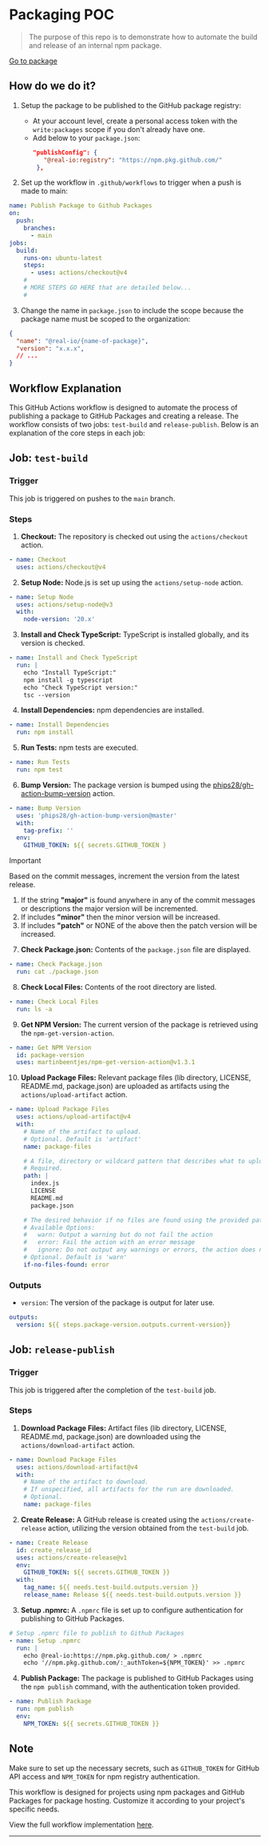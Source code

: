 # Packaging POC

> The purpose of this repo is to demonstrate how to automate the build and release of an internal npm package.

[Go to package](https://github.com/real-io/github-actions-playground/pkgs/npm/github-actions-playground)

## How do we do it?

1. Setup the package to be published to the GitHub package registry:

   - At your account level, create a personal access token with the `write:packages` scope if you don't already have one.
   - Add below to your `package.json`:
     ```json
     "publishConfig": {
        "@real-io:registry": "https://npm.pkg.github.com/"
      },
     ```

1. Set up the workflow in `.github/workflows` to trigger when a push is made to main:

```yml
name: Publish Package to Github Packages
on:
  push:
    branches:
      - main
jobs:
  build:
    runs-on: ubuntu-latest
    steps:
      - uses: actions/checkout@v4
    #
    # MORE STEPS GO HERE that are detailed below...
    #
```

3. Change the name in `package.json` to include the scope because the package name must be scoped to the organization:

```json
{
  "name": "@real-io/{name-of-package}",
  "version": "x.x.x",
  // ...
}
```

## Workflow Explanation

This GitHub Actions workflow is designed to automate the process of publishing a package to GitHub Packages and creating a release. The workflow consists of two jobs: `test-build` and `release-publish`. Below is an explanation of the core steps in each job:

## Job: `test-build`

### Trigger

This job is triggered on pushes to the `main` branch.

### Steps

1. **Checkout:** The repository is checked out using the `actions/checkout` action.

```yml
- name: Checkout
  uses: actions/checkout@v4
```

2. **Setup Node:** Node.js is set up using the `actions/setup-node` action.

```yml
- name: Setup Node
  uses: actions/setup-node@v3
  with:
    node-version: '20.x'
```

3. **Install and Check TypeScript:** TypeScript is installed globally, and its version is checked.

```yml
- name: Install and Check TypeScript
  run: |
    echo "Install TypeScript:"
    npm install -g typescript
    echo "Check TypeScript version:"
    tsc --version
```

4. **Install Dependencies:** npm dependencies are installed.

```yml
- name: Install Dependencies
  run: npm install
```

5. **Run Tests:** npm tests are executed.

```yml
- name: Run Tests
  run: npm test
```

6. **Bump Version:** The package version is bumped using the [phips28/gh-action-bump-version](https://github.com/marketplace/actions/update-version-in-package-json) action.

```yml
- name: Bump Version
  uses: 'phips28/gh-action-bump-version@master'
  with:
    tag-prefix: ''
  env:
    GITHUB_TOKEN: ${{ secrets.GITHUB_TOKEN }
```

> [!IMPORTANT]  
> Based on the commit messages, increment the version from the latest release.
> 1. If the string **"major"** is found anywhere in any of the commit messages or descriptions the major version will be incremented.
> 2. If includes **"minor"** then the minor version will be increased.
> 3. If includes **"patch"** or NONE of the above then the patch version will be increased.

7. **Check Package.json:** Contents of the `package.json` file are displayed.

```yml
- name: Check Package.json
  run: cat ./package.json
```

8. **Check Local Files:** Contents of the root directory are listed.

```yml
- name: Check Local Files
  run: ls -a
```

9. **Get NPM Version:** The current version of the package is retrieved using the `npm-get-version-action`.

```yml
- name: Get NPM Version
  id: package-version
  uses: martinbeentjes/npm-get-version-action@v1.3.1
```

10. **Upload Package Files:** Relevant package files (lib directory, LICENSE, README.md, package.json) are uploaded as artifacts using the `actions/upload-artifact` action.

```yml
- name: Upload Package Files
  uses: actions/upload-artifact@v4
  with:
    # Name of the artifact to upload.
    # Optional. Default is 'artifact'
    name: package-files

    # A file, directory or wildcard pattern that describes what to upload
    # Required.
    path: |
      index.js
      LICENSE
      README.md
      package.json

    # The desired behavior if no files are found using the provided path.
    # Available Options:
    #   warn: Output a warning but do not fail the action
    #   error: Fail the action with an error message
    #   ignore: Do not output any warnings or errors, the action does not fail
    # Optional. Default is 'warn'
    if-no-files-found: error
```

### Outputs

- `version`: The version of the package is output for later use.

```yml
outputs:
  version: ${{ steps.package-version.outputs.current-version}}
```

## Job: `release-publish`

### Trigger

This job is triggered after the completion of the `test-build` job.

### Steps

1. **Download Package Files:** Artifact files (lib directory, LICENSE, README.md, package.json) are downloaded using the `actions/download-artifact` action.

```yml
- name: Download Package Files
  uses: actions/download-artifact@v4
  with:
    # Name of the artifact to download.
    # If unspecified, all artifacts for the run are downloaded.
    # Optional.
    name: package-files
```

2. **Create Release:** A GitHub release is created using the `actions/create-release` action, utilizing the version obtained from the `test-build` job.

```yml
- name: Create Release
  id: create_release_id
  uses: actions/create-release@v1
  env:
    GITHUB_TOKEN: ${{ secrets.GITHUB_TOKEN }}
  with:
    tag_name: ${{ needs.test-build.outputs.version }}
    release_name: Release ${{ needs.test-build.outputs.version }}
```

3. **Setup .npmrc:** A `.npmrc` file is set up to configure authentication for publishing to GitHub Packages.

```yml
# Setup .npmrc file to publish to Github Packages
- name: Setup .npmrc
  run: |
    echo @real-io:https://npm.pkg.github.com/ > .npmrc
    echo '//npm.pkg.github.com/:_authToken=${NPM_TOKEN}' >> .npmrc
```

4. **Publish Package:** The package is published to GitHub Packages using the `npm publish` command, with the authentication token provided.

```yml
- name: Publish Package
  run: npm publish
  env:
    NPM_TOKEN: ${{ secrets.GITHUB_TOKEN }}
```

## Note

Make sure to set up the necessary secrets, such as `GITHUB_TOKEN` for GitHub API access and `NPM_TOKEN` for npm registry authentication.

This workflow is designed for projects using npm packages and GitHub Packages for package hosting. Customize it according to your project's specific needs.

View the full workflow implementation [here](.github/workflows/npmPublish.yml).

---
